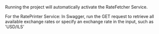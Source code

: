 Running the project will automatically activate the RateFetcher Service.

For the RatePrinter Service: In Swagger, run the GET request to retrieve all available exchange rates 
or specify an exchange rate in the input, such as 'USD/ILS'
